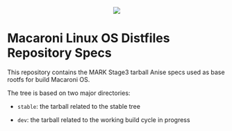 <p align="center">
  <img src="https://github.com/macaroni-os/macaroni-site/blob/master/site/static/images/logo.png">
</p>


# Macaroni Linux OS Distfiles Repository Specs

This repository contains the MARK Stage3 tarball Anise specs
used as base rootfs for build Macaroni OS.

The tree is based on two major directories:

* `stable`: the tarball related to the stable tree

* `dev`: the tarball related to the working build cycle in progress


